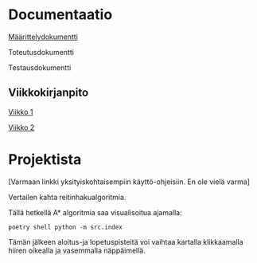 # Documentaatio

[Määrittelydokumentti](/documentation/Maarittely.md)

Toteutusdokumentti

Testausdokumentti

## Viikkokirjanpito

[Viikko 1](documentation/Viikkoraportit/Viikko1.pdf)

[Viikko 2](documentation/Viikkoraportit/Viikko2.pdf)

# Projektista

[Varmaan linkki yksityiskohtaisempiin käyttö-ohjeisiin. En ole vielä varma]

Vertailen kahta reitinhakualgoritmia.



Tällä hetkellä A* algoritmia saa visualisoitua ajamalla:

`poetry shell
python -m src.index `

Tämän jälkeen aloitus-ja lopetuspisteitä voi vaihtaa kartalla klikkaamalla hiiren oikealla ja vasemmalla näppäimellä.